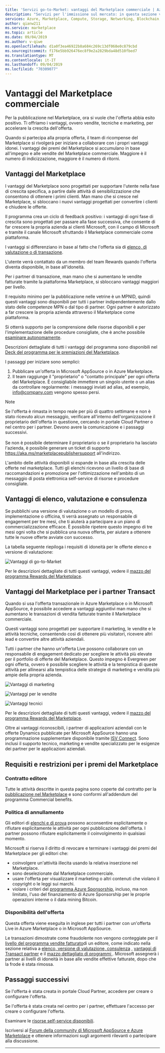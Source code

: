 ```yaml
---
title: 'Servizi go-to-Market: vantaggi del Marketplace commerciale | Azure'
description: "Servizi per l'immissione sul mercato: in questa sezione vengono descritte le risorse Microsoft che gli autori possono usare."
services: Azure, Marketplace, Compute, Storage, Networking, Blockchain, Security, Partner Center
author: qianw211
ms.service: marketplace
ms.topic: article
ms.date: 09/04/2019
ms.author: v-qiwe
ms.openlocfilehash: d1a0f3ea46922b8a684c269c13df068e0c879cbd
ms.sourcegitcommit: f176e5bb926476ec8f9e2a2829bda48d510fbed7
ms.translationtype: MT
ms.contentlocale: it-IT
ms.lasthandoff: 09/04/2019
ms.locfileid: "70309077"
---
```

# <a name="your-commercial-marketplace-benefits"></a>Vantaggi del Marketplace commerciale

Per la pubblicazione nel Marketplace, ora si vuole che l'offerta abbia esito positivo. Ti offriamo i vantaggi, ovvero vendite, tecniche e marketing, per accelerare la crescita dell'offerta.

Quando si partecipa alla propria offerta, il team di ricompense del Marketplace si rivolgerà per iniziare a collaborare con i propri vantaggi idonei. I vantaggi dei premi del Marketplace si accumulano in base all'impegno e alle vendite del Marketplace commerciale. Maggiore è il numero di indicizzazione, maggiore è il numero di ritorni.

## <a name="marketplace-rewards"></a>Vantaggi del Marketplace

I vantaggi del Marketplace sono progettati per supportare l'utente nella fase di crescita specifica, a partire dalle attività di sensibilizzazione che consentono di ottenere i primi clienti. Man mano che si cresce nel Marketplace, si sbloccano i nuovi vantaggi progettati per convertire i clienti e chiudere le offerte. 

Il programma crea un ciclo di feedback positivo: i vantaggi di ogni fase di crescita sono progettati per passare alla fase successiva, che consente di far crescere la propria azienda ai clienti Microsoft, con il campo di Microsoft e tramite il canale Microsoft sfruttando il Marketplace commerciale come piattaforma. 

I vantaggi si differenziano in base al fatto che l'offerta sia di [elenco, di valutazione o di transazione](https://docs.microsoft.com/azure/marketplace/determine-your-listing-type#choose-a-publishing-option).

L'utente verrà contattato da un membro del team Rewards quando l'offerta diventa disponibile, in base all'idoneità. 

Per i partner di transazione, man mano che si aumentano le vendite fatturate tramite la piattaforma Marketplace, si sbloccano vantaggi maggiori per livello. 

Il requisito minimo per la pubblicazione nelle vetrine è un MPNID, quindi questi vantaggi sono disponibili per tutti i partner indipendentemente dallo stato delle competenze MPN o dal tipo di partner. Ogni partner è autorizzato a far crescere la propria azienda attraverso il Marketplace come piattaforma. 

Si otterrà supporto per la comprensione delle risorse disponibili e per l'implementazione delle procedure consigliate, che è anche possibile [esaminare autonomamente](https://partner.microsoft.com/asset/collection/azure-marketplace-and-appsource-publisher-toolkit#/). 

Descrizioni dettagliate di tutti i vantaggi del programma sono disponibili nel [Deck del programma per le premiazioni del Marketplace](https://aka.ms/marketplacerewards).

I passaggi per iniziare sono semplici:

1. Pubblicare un'offerta in Microsoft AppSource o in Azure Marketplace.
2. Il team raggiunge il "proprietario" o "contatto principale" per ogni offerta del Marketplace. È consigliabile immettere un singolo utente o un alias da controllare regolarmente: i messaggi inviati ad alias, ad esempio, info@company.com vengono spesso persi.

>[!Note]
>Se l'offerta è rimasta in tempo reale per più di quattro settimane e non è stato ricevuto alcun messaggio, verificare all'interno dell'organizzazione il proprietario dell'offerta in questione, cercando in portale Cloud Partner o nel centro per i partner. Devono avere la comunicazione e i passaggi successivi. <br> <br> Se non è possibile determinare il proprietario o se il proprietario ha lasciato l'azienda, è possibile generare un ticket di supporto https://aka.ms/marketplacepublishersupport all'indirizzo.

L'ambito delle attività disponibili si espande in base alla crescita delle offerte nel marketplace. Tutti gli elenchi ricevono un livello di base di raccomandazioni e promozione per l'ottimizzazione nell'ambito di un messaggio di posta elettronica self-service di risorse e procedure consigliate.

## <a name="list-trial-and-consulting-benefits"></a>Vantaggi di elenco, valutazione e consulenza

Se pubblichi una versione di valutazione o un modello di prova, implementazione o officina, ti verrà assegnato un responsabile di engagement per tre mesi, che ti aiuterà a partecipare a un piano di commercializzazione efficace. È possibile ripetere questo impegno di tre mesi ogni volta che si pubblica una nuova offerta, per aiutare a ottenere tutte le nuove offerte avviate con successo.

La tabella seguente riepiloga i requisiti di idoneità per le offerte elenco e versione di valutazione:

![Vantaggi di go-to-Market](./media/marketplace-publishers-guide/gtm-eligibility-requirements.png)

Per le descrizioni dettagliate di tutti questi vantaggi, vedere il [mazzo del programma Rewards del Marketplace](https://aka.ms/marketplacerewards).

## <a name="marketplace-rewards-for-transact-partners"></a>Vantaggi del Marketplace per i partner Transact

Quando si usa l'offerta transazionale in Azure Marketplace o in Microsoft AppSource, è possibile accedere a vantaggi aggiuntivi man mano che si aumentano le transazioni di vendita fatturate tramite il Marketplace commerciale. 

Questi vantaggi sono progettati per supportare il marketing, le vendite e le attività tecniche, consentendo così di ottenere più visitatori, ricevere altri lead e convertire altre attività aziendali.

Tutti i partner che hanno un'offerta Live possono collaborare con un responsabile di engagement dedicato per scegliere le attività più elevate per il portfolio di offerte del Marketplace. Questo impegno è Evergreen per ogni offerta, ovvero è possibile scegliere le attività e la tempistica di queste attività per allinearsi alla tempistica delle strategie di marketing e vendita più ampie della propria azienda. 

![Vantaggi di marketing](./media/marketplace-publishers-guide/marketing-benefit.png)

![Vantaggi per le vendite](./media/marketplace-publishers-guide/sales-benefit.png)

![Vantaggi tecnici](./media/marketplace-publishers-guide/technical-benefit.png)

Per le descrizioni dettagliate di tutti questi vantaggi, vedere il [mazzo del programma Rewards del Marketplace](https://aka.ms/marketplacerewards).

Oltre ai vantaggi riconoscibili, i partner di applicazioni aziendali con le offerte Dynamics pubblicate per Microsoft AppSource hanno una programmazione supplementare disponibile tramite [ISV Connect](https://partner.microsoft.com/en-us/solutions/business-applications/isv-overview). Sono inclusi il supporto tecnico, marketing e vendite specializzato per le esigenze dei partner per le applicazioni aziendali.

## <a name="marketplace-rewards-requirements-and-restrictions"></a>Requisiti e restrizioni per i premi del Marketplace

### <a name="publisher-agreement"></a>Contratto editore

Tutte le attività descritte in questa pagina sono coperte dal contratto per la [pubblicazione nel Marketplace](https://docs.microsoft.com/legal/marketplace/terms) e sono conformi all'addendum del programma Commercial benefits.

### <a name="cancellation-policy"></a>Politica di annullamento

Gli editori di [elenchi e di prova](https://docs.microsoft.com/azure/marketplace/determine-your-listing-type) possono acconsentire esplicitamente o rifiutare esplicitamente le attività per ogni pubblicazione dell'offerta. I partner possono rifiutare esplicitamente il coinvolgimento in qualsiasi momento. 

Microsoft si riserva il diritto di revocare e terminare i vantaggi dei premi del Marketplace per gli editori che: 

* coinvolgere un'attività illecita usando la relativa inserzione nel Marketplace.
* sono deselezionate dal Marketplace commerciale. 
* usare l'offerta per visualizzare il marketing o altri contenuti che violano il copyright o le leggi sui marchi.
* violare i criteri del [programma Azure Sponsorship](https://azure.microsoft.com/offers/ms-azr-0036p/), incluso, ma non limitato, l'uso del finanziamento di Azure Sponsorship per le proprie operazioni interne o il data mining Bitcoin. 

### <a name="offer-availability"></a>Disponibilità dell'offerta

Questa offerta viene eseguita in inglese per tutti i partner con un'offerta Live in Azure Marketplace o in Microsoft AppSource.

Le transazioni dimostrate come fraudolente non vengono conteggiate per il [livello del programma vendite fatturato](https://aka.ms/marketplacepublisherrewards)di un editore, come indicato nella sezione relativa a [elenco, versione di valutazione, consulenza](#list-trial-and-consulting-benefits) , [vantaggi di Transact partner](#marketplace-rewards-for-transact-partners) e il [mazzo dettagliato di programmi ](https://aka.ms/marketplacepublisherrewards). Microsoft assegnerà i partner ai livelli di idoneità in base alle vendite effettive fatturate, dopo che la frode è stata rimossa. 

## <a name="next-steps"></a>Passaggi successivi

Se l'offerta è stata creata in portale Cloud Partner, accedere per creare o configurare l'offerta.

Se l'offerta è stata creata nel centro per i partner, effettuare l'accesso per creare o configurare l'offerta.

Esaminare le [risorse self-service disponibili](https://partner.microsoft.com/asset/collection/azure-marketplace-and-appsource-publisher-toolkit#/).

Iscriversi al [Forum della community di Microsoft AppSource e Azure Marketplace](https://www.microsoftpartnercommunity.com/t5/Azure-Marketplace-and-AppSource/bd-p/2222) e ottenere informazioni sugli argomenti rilevanti o partecipare alla discussione.

---
